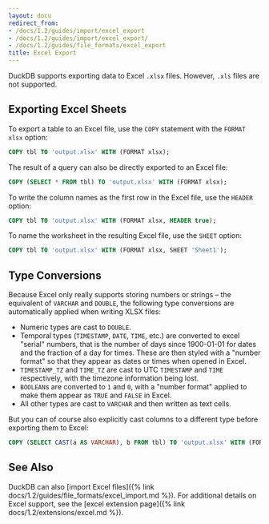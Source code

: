 ```yaml
---
layout: docu
redirect_from:
- /docs/1.2/guides/import/excel_export
- /docs/1.2/guides/import/excel_export/
- /docs/1.2/guides/file_formats/excel_export
title: Excel Export
---
```


DuckDB supports exporting data to Excel `.xlsx` files. However, `.xls` files are not supported.

## Exporting Excel Sheets

To export a table to an Excel file, use the `COPY` statement with the `FORMAT xlsx` option:

```sql
COPY tbl TO 'output.xlsx' WITH (FORMAT xlsx);
```

The result of a query can also be directly exported to an Excel file:

```sql
COPY (SELECT * FROM tbl) TO 'output.xlsx' WITH (FORMAT xlsx);
```

To write the column names as the first row in the Excel file, use the `HEADER` option:

```sql
COPY tbl TO 'output.xlsx' WITH (FORMAT xlsx, HEADER true);
```

To name the worksheet in the resulting Excel file, use the `SHEET` option:

```sql
COPY tbl TO 'output.xlsx' WITH (FORMAT xlsx, SHEET 'Sheet1');
```

## Type Conversions

Because Excel only really supports storing numbers or strings – the equivalent of `VARCHAR` and `DOUBLE`, the following type conversions are automatically applied when writing XLSX files:

* Numeric types are cast to `DOUBLE`.
* Temporal types (`TIMESTAMP`, `DATE`, `TIME`, etc.) are converted to excel "serial" numbers, that is the number of days since 1900-01-01 for dates and the fraction of a day for times. These are then styled with a "number format" so that they appear as dates or times when opened in Excel.
* `TIMESTAMP_TZ` and `TIME_TZ` are cast to UTC `TIMESTAMP` and `TIME` respectively, with the timezone information being lost.
* `BOOLEAN`s are converted to `1` and `0`, with a "number format" applied to make them appear as `TRUE` and `FALSE` in Excel.
* All other types are cast to `VARCHAR` and then written as text cells.

But you can of course also explicitly cast columns to a different type before exporting them to Excel:

```sql
COPY (SELECT CAST(a AS VARCHAR), b FROM tbl) TO 'output.xlsx' WITH (FORMAT xlsx);
```

## See Also

DuckDB can also [import Excel files]({% link docs/1.2/guides/file_formats/excel_import.md %}).
For additional details on Excel support, see the [excel extension page]({% link docs/1.2/extensions/excel.md %}).

